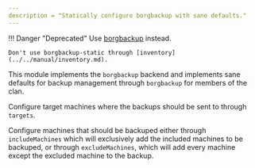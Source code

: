 ```yaml
---
description = "Statically configure borgbackup with sane defaults."
---
```

!!! Danger "Deprecated"
    Use [borgbackup](borgbackup.md) instead.

    Don't use borgbackup-static through [inventory](../../manual/inventory.md).

This module implements the `borgbackup` backend and implements sane defaults
for backup management through `borgbackup` for members of the clan.

Configure target machines where the backups should be sent to through `targets`.

Configure machines that should be backuped either through `includeMachines`
which will exclusively add the included machines to be backuped, or through
`excludeMachines`, which will add every machine except the excluded machine to the backup.

